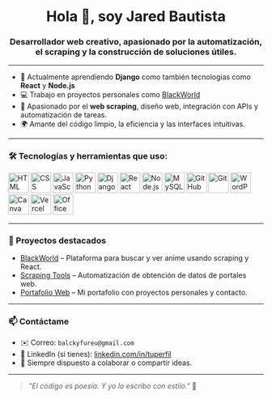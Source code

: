 <h1 align="center">Hola 👋, soy Jared Bautista</h1>
<h3 align="center">Desarrollador web creativo, apasionado por la automatización, el scraping y la construcción de soluciones útiles.</h3>

---

- 🌱 Actualmente aprendiendo **Django** como también tecnologias como **React** y **Node.js**
- 💻 Trabajo en proyectos personales como [BlackWorld](https://github.com/BlackShadownis/BlackWorld)
- 🧠 Apasionado por el **web scraping**, diseño web, integración con APIs y automatización de tareas.
- 🌍 Amante del código limpio, la eficiencia y las interfaces intuitivas.

---

### 🛠️ Tecnologías y herramientas que uso:

<p align="left">
  <img src="https://cdn.jsdelivr.net/gh/devicons/devicon/icons/html5/html5-original.svg" height="40" alt="HTML" />
  <img src="https://cdn.jsdelivr.net/gh/devicons/devicon/icons/css3/css3-original.svg" height="40" alt="CSS" />
  <img src="https://cdn.jsdelivr.net/gh/devicons/devicon/icons/javascript/javascript-original.svg" height="40" alt="JavaScript" />
  <img src="https://cdn.jsdelivr.net/gh/devicons/devicon/icons/python/python-original.svg" height="40" alt="Python" />
  <img src="https://cdn.jsdelivr.net/gh/devicons/devicon/icons/django/django-plain.svg" height="40" alt="Django" />
  <img src="https://cdn.jsdelivr.net/gh/devicons/devicon/icons/react/react-original.svg" height="40" alt="React" />
  <img src="https://cdn.jsdelivr.net/gh/devicons/devicon/icons/nodejs/nodejs-original.svg" height="40" alt="Node.js" />
  <img src="https://cdn.jsdelivr.net/gh/devicons/devicon/icons/mysql/mysql-original.svg" height="40" alt="MySQL" />
  <img src="https://cdn.jsdelivr.net/gh/devicons/devicon/icons/github/github-original.svg" height="40" alt="GitHub" />
  <img src="https://cdn.jsdelivr.net/gh/devicons/devicon/icons/git/git-original.svg" height="40" alt="Git" />
  <img src="https://cdn.jsdelivr.net/gh/devicons/devicon/icons/wordpress/wordpress-plain.svg" height="40" alt="WordPress" />
  <img src="https://cdn.simpleicons.org/canva/00C4CC" height="40" alt="Canva" />
  <img src="https://cdn.simpleicons.org/vercel/000000" height="40" alt="Vercel" />
  <img src="https://software.uniandes.edu.co/office-365/" height="40" alt="Office" />
</p>

---

### 🚀 Proyectos destacados

- [BlackWorld](https://github.com/BlackShadownis/BlackWorld) – Plataforma para buscar y ver anime usando scraping y React.
- [Scraping Tools](https://github.com/BlackShadownis) – Automatización de obtención de datos de portales web.
- [Portafolio Web](https://github.com/BlackShadownis) – Mi portafolio con proyectos personales y contacto.

---

### 📫 Contáctame

- ✉️ Correo: `balckyfureu@gmail.com`
- 💼 LinkedIn (si tienes): [linkedin.com/in/tuperfil](#)
- 💬 Siempre dispuesto a colaborar o compartir ideas.

---

> *"El código es poesía. Y yo lo escribo con estilo."* 🎯
